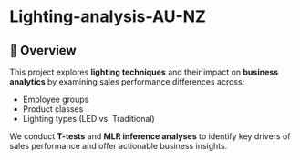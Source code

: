 # Lighting-analysis-AU-NZ
## 📖 Overview
This project explores **lighting techniques** and their impact on **business analytics** by examining sales performance differences across:
- Employee groups
- Product classes
- Lighting types (LED vs. Traditional)

We conduct **T-tests** and **MLR inference analyses** to identify key drivers of sales performance and offer actionable business insights.
